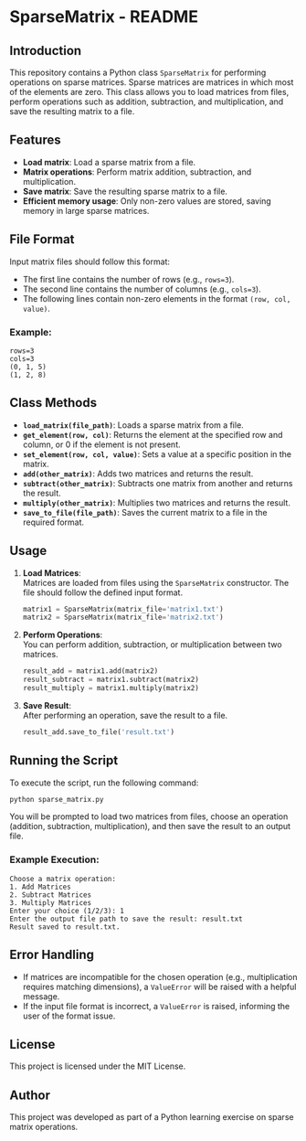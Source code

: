 # SparseMatrix - README

## Introduction

This repository contains a Python class `SparseMatrix` for performing operations on sparse matrices. Sparse matrices are matrices in which most of the elements are zero. This class allows you to load matrices from files, perform operations such as addition, subtraction, and multiplication, and save the resulting matrix to a file.

## Features

- **Load matrix**: Load a sparse matrix from a file.
- **Matrix operations**: Perform matrix addition, subtraction, and multiplication.
- **Save matrix**: Save the resulting sparse matrix to a file.
- **Efficient memory usage**: Only non-zero values are stored, saving memory in large sparse matrices.

## File Format

Input matrix files should follow this format:
- The first line contains the number of rows (e.g., `rows=3`).
- The second line contains the number of columns (e.g., `cols=3`).
- The following lines contain non-zero elements in the format `(row, col, value)`.

### Example:
```
rows=3
cols=3
(0, 1, 5)
(1, 2, 8)
```

## Class Methods

- **`load_matrix(file_path)`**: Loads a sparse matrix from a file.
- **`get_element(row, col)`**: Returns the element at the specified row and column, or 0 if the element is not present.
- **`set_element(row, col, value)`**: Sets a value at a specific position in the matrix.
- **`add(other_matrix)`**: Adds two matrices and returns the result.
- **`subtract(other_matrix)`**: Subtracts one matrix from another and returns the result.
- **`multiply(other_matrix)`**: Multiplies two matrices and returns the result.
- **`save_to_file(file_path)`**: Saves the current matrix to a file in the required format.

## Usage

1. **Load Matrices**:  
   Matrices are loaded from files using the `SparseMatrix` constructor. The file should follow the defined input format.

   ```python
   matrix1 = SparseMatrix(matrix_file='matrix1.txt')
   matrix2 = SparseMatrix(matrix_file='matrix2.txt')
   ```

2. **Perform Operations**:  
   You can perform addition, subtraction, or multiplication between two matrices.

   ```python
   result_add = matrix1.add(matrix2)
   result_subtract = matrix1.subtract(matrix2)
   result_multiply = matrix1.multiply(matrix2)
   ```

3. **Save Result**:  
   After performing an operation, save the result to a file.

   ```python
   result_add.save_to_file('result.txt')
   ```

## Running the Script

To execute the script, run the following command:

```bash
python sparse_matrix.py
```

You will be prompted to load two matrices from files, choose an operation (addition, subtraction, multiplication), and then save the result to an output file.

### Example Execution:

```
Choose a matrix operation:
1. Add Matrices
2. Subtract Matrices
3. Multiply Matrices
Enter your choice (1/2/3): 1
Enter the output file path to save the result: result.txt
Result saved to result.txt.
```

## Error Handling

- If matrices are incompatible for the chosen operation (e.g., multiplication requires matching dimensions), a `ValueError` will be raised with a helpful message.
- If the input file format is incorrect, a `ValueError` is raised, informing the user of the format issue.

## License

This project is licensed under the MIT License.

## Author

This project was developed as part of a Python learning exercise on sparse matrix operations.
